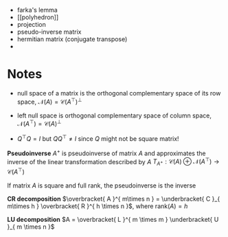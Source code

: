 

- farka's lemma
- [[polyhedron]]
- projection
- pseudo-inverse matrix
- hermitian matrix (conjugate transpose)
- 


# Notes

- null space of a matrix is the orthogonal complementary space of its row space, $\mathcal{N}(A) = \mathcal{C}(A^{\top})^{\bot}$
- left null space is orthogonal complementary space of column space, $\mathcal{N}(A^{\top}) = \mathcal{C}(A)^{\bot}$


- $Q^{\top}Q = I$ but $QQ^{\top} \neq I$ since $Q$ might not be square matrix!


**Pseudoinverse**
$A^{+}$ is pseudoinverse of matrix $A$ and approximates the inverse of the linear transformation described by $A$ $T_{A^{+}} : \mathcal{C}(A) \oplus \mathcal{N}(A^{\top}) \to \mathcal{C}(A^{\top})$

If matrix $A$ is square and full rank, the pseudoinverse is the inverse


**CR decomposition**
$\overbracket{ A }^{ m\times n } = \underbracket{ C }_{ m\times h } \overbracket{ R }^{ h \times n }$, where $\mathrm{rank}(A) = h$

**LU decomposition**
$A = \overbracket{ L }^{ m \times m } \underbracket{ U }_{ m \times n }$
